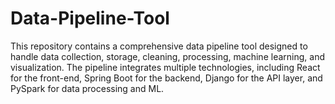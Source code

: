 # Data-Pipeline-Tool
This repository contains a comprehensive data pipeline tool designed to handle data collection, storage, cleaning, processing, machine learning, and visualization. The pipeline integrates multiple technologies, including React for the front-end, Spring Boot for the backend, Django for the API layer, and PySpark for data processing and ML.
